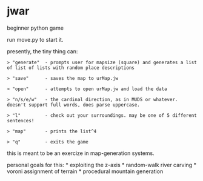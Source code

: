 # jwar
beginner python game 


run move.py to start it. 

presently, the tiny thing can:

    > "generate"  - prompts user for mapsize (square) and generates a list of list of lists with random place descriptions
    
    > "save"      - saves the map to urMap.jw
    
    > "open"      - attempts to open urMap.jw and load the data
    
    > "n/s/e/w"   - the cardinal direction, as in MUDS or whatever. doesn't support full words, does parse uppercase.
    
    > "l"         - check out your surroundings. may be one of 5 different sentences!
    
    > "map"       - prints the list^4
    
    > "q"         - exits the game


this is meant to be an exercize in map-generation systems. 

personal goals for this:
    * exploiting the z-axis
    * random-walk river carving
    * voroni assignment of terrain
    * procedural mountain generation
